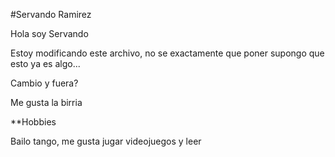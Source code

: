 #Servando Ramirez

Hola soy Servando

Estoy modificando este archivo, no se exactamente que poner
supongo que esto ya es algo...

Cambio y fuera?

Me gusta la birria

**Hobbies

Bailo tango, me gusta jugar videojuegos y leer
